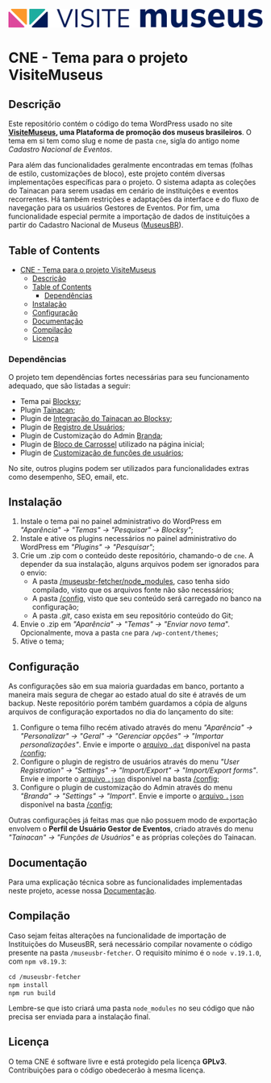 ![Logo do VisiteMuseus](/assets/images/logo-horizontal.svg)

# CNE - Tema para o projeto VisiteMuseus

## Descrição

Este repositório contém o código do tema WordPress usado no site **[VisiteMuseus](https://visite.museus.gov.br), uma Plataforma de promoção dos museus brasileiros**. O tema em si tem como slug e nome de pasta `cne`, sigla do antigo nome *Cadastro Nacional de Eventos*.

Para além das funcionalidades geralmente encontradas em temas (folhas de estilo, customizações de bloco), este projeto contém diversas implementações específicas para o projeto. O sistema adapta as coleções do Tainacan para serem usadas em cenário de instituições e eventos recorrentes. Há também restrições e adaptações da interface e do fluxo de navegação para os usuários Gestores de Eventos. Por fim, uma funcionalidade especial permite a importação de dados de instituições a partir do Cadastro Nacional de Museus ([MuseusBR](https://cadastro.museus.gov.br)).

## Table of Contents

- [CNE - Tema para o projeto VisiteMuseus](#cne---tema-para-o-projeto-visitemuseus)
  - [Descrição](#descrição)
  - [Table of Contents](#table-of-contents)
    - [Dependências](#dependências)
  - [Instalação](#instalação)
  - [Configuração](#configuração)
  - [Documentação](#documentação)
  - [Compilação](#compilação)
  - [Licença](#licença)

### Dependências

O projeto tem dependências fortes necessárias para seu funcionamento adequado, que são listadas a seguir:
- Tema pai [Blocksy](https://wordpress.org/themes/blocksy/);
- Plugin [Tainacan](https://wordpress.org/plugins/tainacan/);
- Plugin de [Integração do Tainacan ao Blocksy](https://wordpress.org/plugins/tainacan-blocksy/);
- Plugin de [Registro de Usuários](https://wordpress.org/plugins/user-registration/);
- Plugin de Customização do Admin [Branda](https://wordpress.org/plugins/branda-white-labeling);
- Plugin de [Bloco de Carrossel](https://wordpress.org/plugins/carousel-block) utilizado na página inicial;
- Plugin de [Customização de funções de usuários](https://wordpress.org/plugins/plugin-information&plugin=user-role-editor);

No site, outros plugins podem ser utilizados para funcionalidades extras como desempenho, SEO, email, etc.

## Instalação

1. Instale o tema pai no painel administrativo do WordPress em *"Aparência" -> "Temas" -> "Pesquisar" -> Blocksy"*;
2. Instale e ative os plugins necessários no painel administrativo do WordPress em *"Plugins" -> "Pesquisar"*;
3. Crie um .zip com o conteúdo deste repositório, chamando-o de `cne`. A depender da sua instalação, alguns arquivos podem ser ignorados para o envio:
   - A pasta [/museusbr-fetcher/node_modules](/museusbr-fetcher/), caso tenha sido compilado, visto que os arquivos fonte não são necessários;
   - A pasta [/config](/config/), visto que seu conteúdo será carregado no banco na configuração;
   - A pasta *.git*, caso exista em seu repositório conteúdo do Git;
4. Envie o .zip em *"Aparência" -> "Temas" -> "Enviar novo tema*". Opcionalmente, mova a pasta `cne` para `/wp-content/themes`;
5. Ative o tema;

## Configuração

As configurações são em sua maioria guardadas em banco, portanto a maneira mais segura de chegar ao estado atual do site é através de um backup. Neste repositório porém também guardamos a cópia de alguns arquivos de configuração exportados no dia do lançamento do site:
1. Configure o tema filho recém ativado através do menu *"Aparência" -> "Personalizar" -> "Geral" -> "Gerenciar opções" -> "Importar personalizações"*. Envie e importe o [arquivo `.dat`](/config/visite-museus.gov.br-export.dat) disponível na pasta [/config](/config/);
2. Configure o plugin de registro de usuários através do menu *"User Registration" -> "Settings" -> "Import/Export" -> "Import/Export forms"*. Envie e importe o [arquivo `.json`](/config/formulário-de-registro-2024-08-07_09_33_16.json) disponível na basta [/config](/config/);
3. Configure o plugin de customização do Admin através do menu *"Branda" -> "Settings" -> "Import"*. Envie e importe o [arquivo `.json`](/config/visitemuseus.branda.2024-08-07.1723033930.json) disponível na basta [/config](/config/);

Outras configurações já feitas mas que não possuem modo de exportação envolvem o **Perfil de Usuário Gestor de Eventos**, criado através do menu *"Tainacan" -> "Funções de Usuários"* e as próprias coleções do Tainacan.

## Documentação

Para uma explicação técnica sobre as funcionalidades implementadas neste projeto, acesse nossa [Documentação](https://github.com/tainacan/cne/wiki).

## Compilação

Caso sejam feitas alterações na funcionalidade de importação de Instituições do MuseusBR, será necessário compilar novamente o código presente na pasta `/museusbr-fetcher`. O requisito mínimo é o `node v.19.1.0`, com `npm v8.19.3`:
```
cd /museusbr-fetcher
npm install
npm run build
```
Lembre-se que isto criará uma pasta `node_modules` no seu código que não precisa ser enviada para a instalação final.


## Licença

O tema CNE é software livre e está protegido pela licença **GPLv3**. Contribuições para o código obedecerão à mesma licença.
